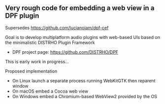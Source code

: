 Very rough code for embedding a web view in a DPF plugin
--------------------------------------------------------

Supersedes https://github.com/lucianoiam/dpf-cef

Goal is to develop multiplatform audio plugins with web-based UIs based on the
minimalistic DISTRHO Plugin Framework

* DPF project page: https://github.com/DISTRHO/DPF

This is early work in progress...


Proposed implementation

* On Linux launch a separate process running WebKitGTK then reparent window
* On macOS embed a Cocoa web view
* On Windows embed a Chromium-based WebView2 provided by the OS
